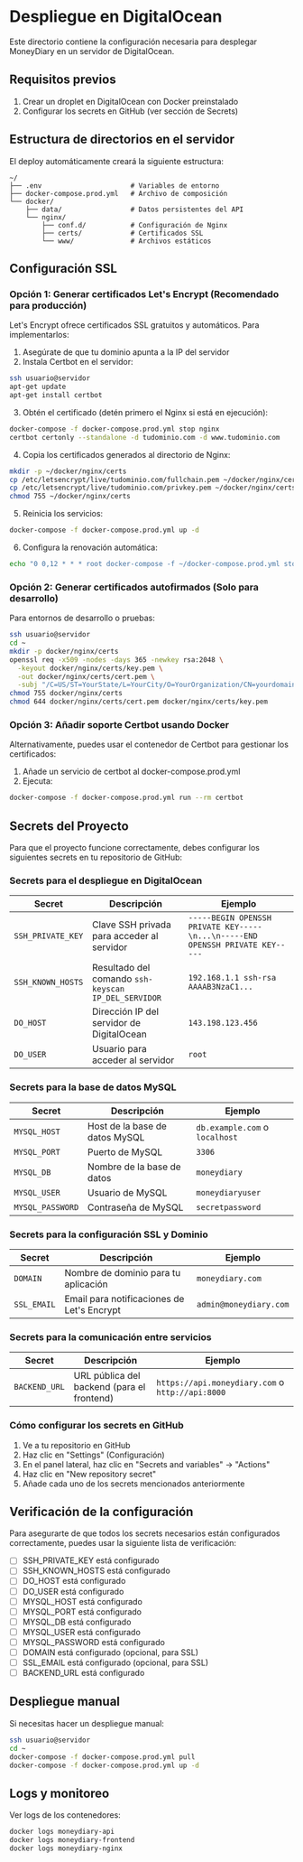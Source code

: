 # Despliegue en DigitalOcean

Este directorio contiene la configuración necesaria para desplegar MoneyDiary en un servidor de DigitalOcean.

## Requisitos previos

1. Crear un droplet en DigitalOcean con Docker preinstalado
2. Configurar los secrets en GitHub (ver sección de Secrets)

## Estructura de directorios en el servidor

El deploy automáticamente creará la siguiente estructura:

```
~/
├── .env                      # Variables de entorno
├── docker-compose.prod.yml   # Archivo de composición
└── docker/
    ├── data/                 # Datos persistentes del API
    └── nginx/
        ├── conf.d/           # Configuración de Nginx
        ├── certs/            # Certificados SSL
        └── www/              # Archivos estáticos
```

## Configuración SSL

### Opción 1: Generar certificados Let's Encrypt (Recomendado para producción)

Let's Encrypt ofrece certificados SSL gratuitos y automáticos. Para implementarlos:

1. Asegúrate de que tu dominio apunta a la IP del servidor
2. Instala Certbot en el servidor:

```bash
ssh usuario@servidor
apt-get update
apt-get install certbot
```

3. Obtén el certificado (detén primero el Nginx si está en ejecución):

```bash
docker-compose -f docker-compose.prod.yml stop nginx
certbot certonly --standalone -d tudominio.com -d www.tudominio.com
```

4. Copia los certificados generados al directorio de Nginx:

```bash
mkdir -p ~/docker/nginx/certs
cp /etc/letsencrypt/live/tudominio.com/fullchain.pem ~/docker/nginx/certs/cert.pem
cp /etc/letsencrypt/live/tudominio.com/privkey.pem ~/docker/nginx/certs/key.pem
chmod 755 ~/docker/nginx/certs
```

5. Reinicia los servicios:

```bash
docker-compose -f docker-compose.prod.yml up -d
```

6. Configura la renovación automática:

```bash
echo "0 0,12 * * * root docker-compose -f ~/docker-compose.prod.yml stop nginx && certbot renew --quiet && cp /etc/letsencrypt/live/tudominio.com/fullchain.pem ~/docker/nginx/certs/cert.pem && cp /etc/letsencrypt/live/tudominio.com/privkey.pem ~/docker/nginx/certs/key.pem && docker-compose -f ~/docker-compose.prod.yml up -d nginx" | sudo tee -a /etc/crontab > /dev/null
```

### Opción 2: Generar certificados autofirmados (Solo para desarrollo)

Para entornos de desarrollo o pruebas:

```bash
ssh usuario@servidor
cd ~
mkdir -p docker/nginx/certs
openssl req -x509 -nodes -days 365 -newkey rsa:2048 \
  -keyout docker/nginx/certs/key.pem \
  -out docker/nginx/certs/cert.pem \
  -subj "/C=US/ST=YourState/L=YourCity/O=YourOrganization/CN=yourdomain.com"
chmod 755 docker/nginx/certs
chmod 644 docker/nginx/certs/cert.pem docker/nginx/certs/key.pem
```

### Opción 3: Añadir soporte Certbot usando Docker

Alternativamente, puedes usar el contenedor de Certbot para gestionar los certificados:

1. Añade un servicio de certbot al docker-compose.prod.yml
2. Ejecuta:

```bash
docker-compose -f docker-compose.prod.yml run --rm certbot
```

## Secrets del Proyecto

Para que el proyecto funcione correctamente, debes configurar los siguientes secrets en tu repositorio de GitHub:

### Secrets para el despliegue en DigitalOcean

| Secret | Descripción | Ejemplo |
|--------|-------------|---------|
| `SSH_PRIVATE_KEY` | Clave SSH privada para acceder al servidor | `-----BEGIN OPENSSH PRIVATE KEY-----\n...\n-----END OPENSSH PRIVATE KEY-----` |
| `SSH_KNOWN_HOSTS` | Resultado del comando `ssh-keyscan IP_DEL_SERVIDOR` | `192.168.1.1 ssh-rsa AAAAB3NzaC1...` |
| `DO_HOST` | Dirección IP del servidor de DigitalOcean | `143.198.123.456` |
| `DO_USER` | Usuario para acceder al servidor | `root` |

### Secrets para la base de datos MySQL

| Secret | Descripción | Ejemplo |
|--------|-------------|---------|
| `MYSQL_HOST` | Host de la base de datos MySQL | `db.example.com` o `localhost` |
| `MYSQL_PORT` | Puerto de MySQL | `3306` |
| `MYSQL_DB` | Nombre de la base de datos | `moneydiary` |
| `MYSQL_USER` | Usuario de MySQL | `moneydiaryuser` |
| `MYSQL_PASSWORD` | Contraseña de MySQL | `secretpassword` |

### Secrets para la configuración SSL y Dominio

| Secret | Descripción | Ejemplo |
|--------|-------------|---------|
| `DOMAIN` | Nombre de dominio para tu aplicación | `moneydiary.com` |
| `SSL_EMAIL` | Email para notificaciones de Let's Encrypt | `admin@moneydiary.com` |

### Secrets para la comunicación entre servicios

| Secret | Descripción | Ejemplo |
|--------|-------------|---------|
| `BACKEND_URL` | URL pública del backend (para el frontend) | `https://api.moneydiary.com` o `http://api:8000` |

### Cómo configurar los secrets en GitHub

1. Ve a tu repositorio en GitHub
2. Haz clic en "Settings" (Configuración)
3. En el panel lateral, haz clic en "Secrets and variables" → "Actions"
4. Haz clic en "New repository secret"
5. Añade cada uno de los secrets mencionados anteriormente

## Verificación de la configuración

Para asegurarte de que todos los secrets necesarios están configurados correctamente, puedes usar la siguiente lista de verificación:

- [ ] SSH_PRIVATE_KEY está configurado
- [ ] SSH_KNOWN_HOSTS está configurado
- [ ] DO_HOST está configurado
- [ ] DO_USER está configurado
- [ ] MYSQL_HOST está configurado
- [ ] MYSQL_PORT está configurado
- [ ] MYSQL_DB está configurado
- [ ] MYSQL_USER está configurado
- [ ] MYSQL_PASSWORD está configurado
- [ ] DOMAIN está configurado (opcional, para SSL)
- [ ] SSL_EMAIL está configurado (opcional, para SSL)
- [ ] BACKEND_URL está configurado

## Despliegue manual

Si necesitas hacer un despliegue manual:

```bash
ssh usuario@servidor
cd ~
docker-compose -f docker-compose.prod.yml pull
docker-compose -f docker-compose.prod.yml up -d
```

## Logs y monitoreo

Ver logs de los contenedores:

```bash
docker logs moneydiary-api
docker logs moneydiary-frontend
docker logs moneydiary-nginx
```
